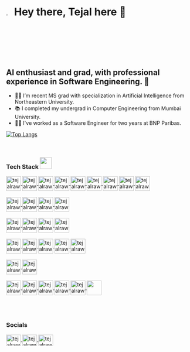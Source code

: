 # <a><img src="https://media.giphy.com/media/hvRJCLFzcasrR4ia7z/giphy.gif" width="3%"> </a> Hey there, Tejal here :sunflower:

## AI enthusiast and grad, with professional experience in Software Engineering. :robot:
- 👩‍🎓 I’m recent MS grad with specialization in Artificial Intelligence from Northeastern University.
- :books: I completed my undergrad in Computer Engineering from Mumbai University.
- :woman_technologist: I've worked as a Software Engineer for two years at BNP Paribas.

<!-- Statistics -->
<!-- ![Tejal's GitHub stats](https://github-readme-stats.vercel.app/api?username=tejal04&show_icons=true&theme=merko&count_private=true) -->
[![Top Langs](https://github-readme-stats.vercel.app/api/top-langs/?username=tejal04&layout=compact&count_private=true)](https://github.com/tejal04)

<br> 

### Tech Stack <img src = "https://media2.giphy.com/media/QssGEmpkyEOhBCb7e1/giphy.gif?cid=ecf05e47a0n3gi1bfqntqmob8g9aid1oyj2wr3ds3mg700bl&rid=giphy.gif" width = 32px>   
<a href="https://www.python.org/" target="_blank">
  <img align="center" src="https://upload.wikimedia.org/wikipedia/commons/thumb/c/c3/Python-logo-notext.svg/1869px-Python-logo-notext.svg.png" alt="tejalrawale" height="40" />
</a>

<a href="https://numpy.org/" target="_blank">
  <img align="center" src="https://user-images.githubusercontent.com/67586773/105040771-43887300-5a88-11eb-9f01-bee100b9ef22.png" alt="tejalrawale" height="40" />
</a>

<a href="https://pandas.pydata.org/" target="_blank">
  <img align="center" src="https://upload.wikimedia.org/wikipedia/commons/thumb/e/ed/Pandas_logo.svg/2560px-Pandas_logo.svg.png" alt="tejalrawale" height="40" />
  
  
<a href="https://pytorch.org/" target="_blank">
  <img align="center" src="https://upload.wikimedia.org/wikipedia/commons/thumb/1/10/PyTorch_logo_icon.svg/640px-PyTorch_logo_icon.svg.png" alt="tejalrawale" height="40" />
</a>

<a href="https://www.tensorflow.org/" target="_blank">
  <img align="center" src="https://upload.wikimedia.org/wikipedia/commons/2/2d/Tensorflow_logo.svg" alt="tejalrawale" height="40"  />
</a>
  
<a href="https://flask.palletsprojects.com/en/2.3.x/" target="_blank">
  <img align="center" src="https://www.giulianopertile.com/uploads/post/review-of-flask-from-a-django-developer/flask-logo-version-2.png" alt="tejalrawale" height="40"  />
</a>
  
<a href="https://matplotlib.org/" target="_blank">
  <img align="center" src="https://upload.wikimedia.org/wikipedia/commons/thumb/8/84/Matplotlib_icon.svg/1200px-Matplotlib_icon.svg.png" alt="tejalrawale" height="40"  />
</a>

<a href="https://seaborn.pydata.org/" target="_blank">
  <img align="center" src="https://seaborn.pydata.org/_images/logo-tall-lightbg.svg" alt="tejalrawale" height="40"  />
</a>  

<a href="https://h2o.ai/" target="_blank">
  <img align="center" src="https://docs.h2o.ai/assets/images/h2o_logo.svg" alt="tejalrawale" height="40"  />
</a> 

<br>
<br>

<a href="https://www.java.com/en/" target="_blank">
  <img align="center" src="https://upload.wikimedia.org/wikipedia/en/thumb/3/30/Java_programming_language_logo.svg/800px-Java_programming_language_logo.svg.png" alt="tejalrawale" height="40"  />
</a>

<a href="https://spring.io/" target="_blank">
  <img align="center" src="https://encrypted-tbn0.gstatic.com/images?q=tbn:ANd9GcSwfNfV_bVFloaaz0uW8D6XB9XjhfZhWIybxDXxJn0&s" alt="tejalrawale" height="40"  />
</a>
  
<a href="https://hibernate.org/" target="_blank">
  <img align="center" src="https://upload.wikimedia.org/wikipedia/commons/thumb/2/22/Hibernate_logo_a.png/1200px-Hibernate_logo_a.png" alt="tejalrawale" height="40"  />
</a>  
  
<a href="https://struts.apache.org/" target="_blank">
  <img align="center" src="https://encrypted-tbn0.gstatic.com/images?q=tbn:ANd9GcREDxzCgp6eKo9w39nxeezKIt8I_a2M3I0ed1k4ECqnVQ&s" alt="tejalrawale" height="40" />
</a>   

<br>
<br>
  
<a href="https://www.mysql.com/" target="_blank">
  <img align="center" src="https://www.mysql.com/common/logos/logo-mysql-170x115.png" alt="tejalrawale" height="40" />
</a>  
  
<a href="https://www.oracle.com/database/technologies/appdev/sql.html" target="_blank">
  <img align="center" src="https://online.odu.edu/sites/default/files/program/oracle_pl-sql.png" alt="tejalrawale" height="40" />
</a>  

<a href="https://www.sqlite.org/index.html" target="_blank">
  <img align="center" src="https://www.sqlite.org/images/sqlite370_banner.gif" alt="tejalrawale" height="40" />
</a>  
  
<a href="https://www.mongodb.com/" target="_blank">
  <img align="center" src="https://res.cloudinary.com/hevo/image/upload/v1626694700/hevo-blog/MongoDB-sm-logo-500x400-1-1.gif" alt="tejalrawale" height="40" />
</a>  
  
<br>
<br>
<a href="https://git-scm.com/" target="_blank">
  <img align="center" src="https://git-scm.com/images/logo@2x.png" alt="tejalrawale" height="40" />
</a>  
  
<a href="https://subversion.apache.org/" target="_blank">
  <img align="center" src="https://svn.apache.org/repos/asf/subversion/svn-logos/images/tyrus-svn2.png" alt="tejalrawale" height="40" />
</a>  

<a href="https://www.jenkins.io/" target="_blank">
  <img align="center" src="https://upload.wikimedia.org/wikipedia/commons/thumb/e/e9/Jenkins_logo.svg/1200px-Jenkins_logo.svg.png" alt="tejalrawale" height="40" />
</a>  

<a href="https://maven.apache.org/" target="_blank">
  <img align="center" src="https://www.svgrepo.com/show/354051/maven.svg" alt="tejalrawale" height="40" />
</a>  

<a href="https://www.atlassian.com/software/jira" target="_blank">
  <img align="center" src="https://logowik.com/content/uploads/images/jira2966.logowik.com.webp" alt="tejalrawale" height="40" />
</a>  
  
<br>
<br>
<a href="https://aws.amazon.com/" target="_blank">
  <img align="center" src="https://logos-world.net/wp-content/uploads/2021/08/Amazon-Web-Services-AWS-Emblem.png" alt="tejalrawale" height="40" />
</a>  
  
<a href="https://cloud.google.com/" target="_blank">
  <img align="center" src="https://logos-world.net/wp-content/uploads/2021/02/Google-Cloud-Symbol.png" alt="tejalrawale" height="40" />
</a>  

<br>
<br>
<a href="https://www.coursera.org/learn/html-css-javascript-for-web-developers" target="_blank">
  <img align="center" src="https://www.supremits.lt/wp-content/uploads/2018/01/html5-css-javascript-logos-2.png" alt="tejalrawale" height="40" />
</a>  
  
<a href="https://nodejs.org/en" target="_blank">
  <img align="center" src="https://cdn.freebiesupply.com/logos/large/2x/nodejs-1-logo-png-transparent.png" alt="tejalrawale" height="40" />
</a>  
  
<a href="https://angularjs.org/" target="_blank">
  <img align="center" src="https://angular.io/assets/images/logos/angular/angular.png" alt="tejalrawale" height="40" />
</a> 

<a href="https://react.dev/" target="_blank">
  <img align="center" src="https://upload.wikimedia.org/wikipedia/commons/a/a7/React-icon.svg" alt="tejalrawale" height="40" />
</a> 

<a href="https://expressjs.com/" target="_blank">
  <img align="center" src="https://miro.medium.com/v2/resize:fit:680/1*7G9vb_q5MA8_C_8HtwMfqw.png" alt="tejalrawale" height="40" />
</a> 
  
<a href="https://www.php.net/" target="_blank">
  <img align="center" src="https://www.php.net//images/logos/new-php-logo.svg" height="40" />
</a> 

<br><br>
### Socials
<a href="https://www.linkedin.com/in/tejal-rawale/" target="_blank">
  <img align="center" src="https://upload.wikimedia.org/wikipedia/commons/8/81/LinkedIn_icon.svg" alt="tejalrawale" height="30" width="40" />
</a>

<a href="https://github.com/tejal04" target="_blank">
  <img align="center" src="https://upload.wikimedia.org/wikipedia/commons/9/91/Octicons-mark-github.svg" alt="tejalrawale" height="30" width="40" />
</a>

<a href="mailto:rawale.t@northeastern.edu" target="_blank">
  <img align="center" src="https://upload.wikimedia.org/wikipedia/commons/d/df/Microsoft_Office_Outlook_%282018%E2%80%93present%29.svg" alt="tejalrawale" height="30" width="40" />
</a>


<!--
**tejal04/tejal04** is a ✨ _special_ ✨ repository because its `README.md` (this file) appears on your GitHub profile.

Here are some ideas to get you started:

- 🔭 I’m currently working on ...
- 🌱 I’m currently learning ...
- 👯 I’m looking to collaborate on ...
- 🤔 I’m looking for help with ...
- 💬 Ask me about ...
- 📫 How to reach me: ...
- 😄 Pronouns: ...
- ⚡ Fun fact: ...
-->
